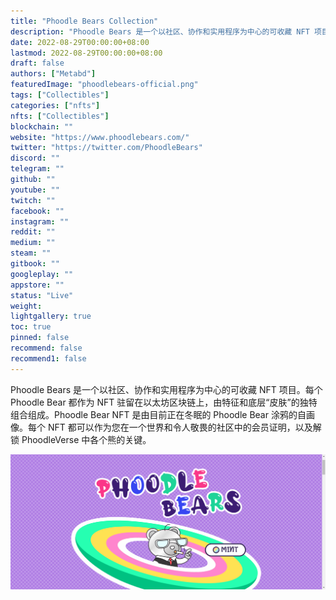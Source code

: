 ```yaml
---
title: "Phoodle Bears Collection"
description: "Phoodle Bears 是一个以社区、协作和实用程序为中心的可收藏 NFT 项目。"
date: 2022-08-29T00:00:00+08:00
lastmod: 2022-08-29T00:00:00+08:00
draft: false
authors: ["Metabd"]
featuredImage: "phoodlebears-official.png"
tags: ["Collectibles"]
categories: ["nfts"]
nfts: ["Collectibles"]
blockchain: ""
website: "https://www.phoodlebears.com/"
twitter: "https://twitter.com/PhoodleBears"
discord: ""
telegram: ""
github: ""
youtube: ""
twitch: ""
facebook: ""
instagram: ""
reddit: ""
medium: ""
steam: ""
gitbook: ""
googleplay: ""
appstore: ""
status: "Live"
weight: 
lightgallery: true
toc: true
pinned: false
recommend: false
recommend1: false
---
```

Phoodle Bears 是一个以社区、协作和实用程序为中心的可收藏 NFT 项目。每个 Phoodle Bear 都作为 NFT 驻留在以太坊区块链上，由特征和底层“皮肤”的独特组合组成。Phoodle Bear NFT 是由目前正在冬眠的 Phoodle Bear 涂鸦的自画像。每个 NFT 都可以作为您在一个世界和令人敬畏的社区中的会员证明，以及解锁 PhoodleVerse 中各个熊的关键。

![nft](51234213.png)
